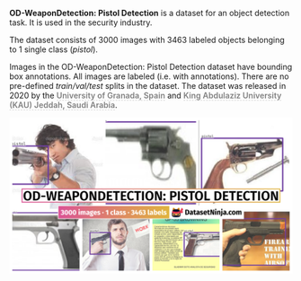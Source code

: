 **OD-WeaponDetection: Pistol Detection** is a dataset for an object detection task. It is used in the security industry. 

The dataset consists of 3000 images with 3463 labeled objects belonging to 1 single class (*pistol*).

Images in the OD-WeaponDetection: Pistol Detection dataset have bounding box annotations. All images are labeled (i.e. with annotations). There are no pre-defined <i>train/val/test</i> splits in the dataset. The dataset was released in 2020 by the <span style="font-weight: 600; color: grey; border-bottom: 1px dashed #d3d3d3;">University of Granada, Spain</span> and <span style="font-weight: 600; color: grey; border-bottom: 1px dashed #d3d3d3;">King Abdulaziz University (KAU) Jeddah, Saudi Arabia</span>.

<img src="https://github.com/dataset-ninja/od-weapon-detection-pistol-detection/raw/main/visualizations/poster.png">
